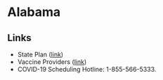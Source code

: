 # Alabama

## Links

- State Plan ([link](https://www.alabamapublichealth.gov/covid19/vaccine.html#status))
- Vaccine Providers ([link](https://www.alabamapublichealth.gov/covid19/assets/adph-covid19-vaccination-providers.pdf))
- COVID-19 Scheduling Hotline: 1-855-566-5333.
